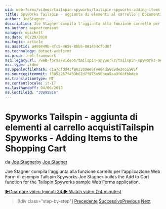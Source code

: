 ```yaml
---
uid: web-forms/videos/tailspin-spyworks/tailspin-spyworks-adding-items-to-the-shopping-cart
title: Spyworks Tailspin - aggiunta di elementi al carrello | Documenti Microsoft
author: JoeStagner
description: Joe Stagner compila l'aggiunta alla funzione carrello per l'applicazione Web Form di esempio Tailspin Spyworks.
ms.author: aspnetcontent
manager: wpickett
ms.date: 06/29/2010
ms.topic: article
ms.assetid: a408449b-4fc5-4659-8bb6-801404cfbd8f
ms.technology: dotnet-webforms
ms.prod: .net-framework
msc.legacyurl: /web-forms/videos/tailspin-spyworks/tailspin-spyworks-adding-items-to-the-shopping-cart
msc.type: video
ms.openlocfilehash: c1a7cfdd42f882200ee9fee94d5969de2e55505f
ms.sourcegitcommit: f8852267f463b62d7f975e56bea9aa3f68fbbdeb
ms.translationtype: MT
ms.contentlocale: it-IT
ms.lasthandoff: 04/06/2018
ms.locfileid: "30892816"
---
```

<a name="tailspin-spyworks---adding-items-to-the-shopping-cart"></a><span data-ttu-id="6135a-103">Spyworks Tailspin - aggiunta di elementi al carrello acquisti</span><span class="sxs-lookup"><span data-stu-id="6135a-103">Tailspin Spyworks - Adding Items to the Shopping Cart</span></span>
====================
<span data-ttu-id="6135a-104">da [Joe Stagner](https://github.com/JoeStagner)</span><span class="sxs-lookup"><span data-stu-id="6135a-104">by [Joe Stagner](https://github.com/JoeStagner)</span></span>

<span data-ttu-id="6135a-105">Joe Stagner compila l'aggiunta alla funzione carrello per l'applicazione Web Form di esempio Tailspin Spyworks.</span><span class="sxs-lookup"><span data-stu-id="6135a-105">Joe Stagner builds the Add to Cart function for the Tailspin Spyworks sample Web Forms application.</span></span>

[<span data-ttu-id="6135a-106">&#9654;Guardare video (minuti 24)</span><span class="sxs-lookup"><span data-stu-id="6135a-106">&#9654; Watch video (24 minutes)</span></span>](https://channel9.msdn.com/Blogs/ASP-NET-Site-Videos/tailspin-spyworks-adding-items-to-the-shopping-cart)

> [!div class="step-by-step"]
> <span data-ttu-id="6135a-107">[Precedente](tailspin-spyworks-display-per-product-details.md)
> [Successivo](tailspin-spyworks-display-shopping-cart.md)</span><span class="sxs-lookup"><span data-stu-id="6135a-107">[Previous](tailspin-spyworks-display-per-product-details.md)
[Next](tailspin-spyworks-display-shopping-cart.md)</span></span>
